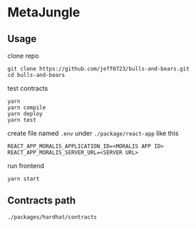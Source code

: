 # MetaJungle

## Usage
clone repo
```
git clone https://github.com/jeff0723/bulls-and-bears.git
cd bulls-and-bears
```

test contracts
```
yarn
yarn compile
yarn deploy
yarn test
```

create file named `.env` under `./package/react-app` like this
```
REACT_APP_MORALIS_APPLICATION_ID=<MORALIS APP ID>
REACT_APP_MORALIS_SERVER_URL=<SERVER URL>
```

run frontend
```
yarn start
```

## Contracts path
```
./packages/hardhat/contracts
```